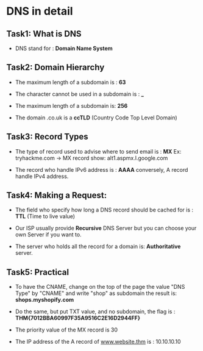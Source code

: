 # DNS in detail

## Task1: What is DNS

- DNS stand for : **Domain Name System**

## Task2: Domain Hierarchy

- The maximum length of a subdomain is : **63**

- The character cannot be used in a subdomain is : **_**

- The maximum length of a subdomain is: **256**

- The domain .co.uk is a **ccTLD** (Country Code Top Level Domain)

## Task3: Record Types

- The type of record used to advise where to send email is : **MX** Ex: tryhackme.com -> MX record show: alt1.aspmx.l.google.com

- The record who handle IPv6 address is : **AAAA** conversely, A record handle IPv4 address.

## Task4: Making a Request:

- The field who specify how long a DNS record should be cached for is : **TTL** (Time to live value)

- Our ISP usually provide **Recursive** DNS Server but you can choose your own Server if you want to.

- The server who holds all the record for a domain is: **Authoritative** server.

## Task5: Practical

- To have the CNAME, change on the top of the page the value "DNS Type" by "CNAME" and write "shop" as subdomain
the result is: **shops.myshopify.com**

- Do the same, but put TXT value, and no subdomain, the flag is : **THM{7012BBA60997F35A9516C2E16D2944FF}**

- The priority value of the MX record is 30

- The IP address of the A record of www.website.thm is : 10.10.10.10
